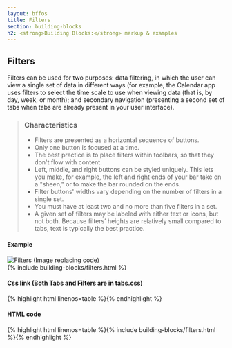```yaml
---
layout: bffos
title: Filters
section: building-blocks
h2: <strong>Building Blocks:</strong> markup & examples
---
```


## Filters

Filters can be used for two purposes: data filtering, in which the user can view a single set of data in different ways (for example, the Calendar app uses filters to select the time scale to use when viewing data (that is, by day, week, or month); and secondary navigation (presenting a second set of tabs when tabs are already present in your user interface).

> ### Characteristics
> * Filters are presented as a horizontal sequence of buttons.
> * Only one button is focused at a time.
> * The best practice is to place filters within toolbars, so that they don't flow with content.
> * Left, middle, and right buttons can be styled uniquely. This lets you make, for example, the left and right ends of your bar take on a "sheen," or to make the bar rounded on the ends.
> * Filter buttons' widths vary depending on the number of filters in a single set.
> * You must have at least two and no more than five filters in a set.
> * A given set of filters may be labeled with either text or icons, but not both. Because filters’ heights are relatively small compared to tabs, text is typically the best practice.

<div>
  <h4>Example</h4>
  <section class="example">
    <img src="../images/BB/filters.png" alt="Filters (Image replacing code)"/>
    <article class="frame">{% include building-blocks/filters.html %}</article>
  </section>

  <h4>Css link (Both Tabs and Filters are in tabs.css)</h4>
  {% highlight html linenos=table %}<link href="(your styles folder)/style/tabs.css" rel="stylesheet" type="text/css">{% endhighlight %}

  <h4>HTML code</h4>
  {% highlight html linenos=table %}{% include building-blocks/filters.html %}{% endhighlight %}
</div>